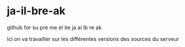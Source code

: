 # ja-il-bre-ak
github for su pre me el ite ja ai lb re ak

Ici on va travailler sur les différentes versions des sources du serveur
